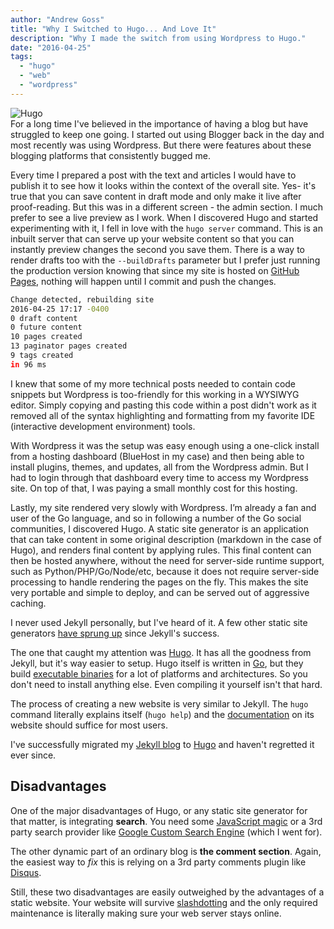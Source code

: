 ```yaml
---
author: "Andrew Goss"
title: "Why I Switched to Hugo... And Love It"
description: "Why I made the switch from using Wordpress to Hugo."
date: "2016-04-25"
tags:
  - "hugo"
  - "web"
  - "wordpress"
---
```

![Hugo](/img/post/hugo.png "Hugo")<br>
For a long time I've believed in the importance of having a blog but have struggled to keep one going. I started out using Blogger back in the day and most recently was using Wordpress. But there were features about these blogging platforms that consistently bugged me. 

Every time I prepared a post with the text and articles I would have to publish it to see how it looks within the context of the overall site. Yes- it's true that you can save content in draft mode and only make it live after proof-reading. But this was in a different screen - the admin section. I much prefer to see a live preview as I work. When I discovered Hugo and started experimenting with it, I fell in love with the `hugo server` command. This is an inbuilt server that can serve up your website content so that you can instantly preview changes the second you save them. There is a way to render drafts too with the `--buildDrafts` parameter but I prefer just running the production version knowing that since my site is hosted on <a href="https://pages.github.com" target="_blank">GitHub Pages</a>, nothing will happen until I commit and push the changes. 

```bash
Change detected, rebuilding site
2016-04-25 17:17 -0400
0 draft content
0 future content
10 pages created
13 paginator pages created
9 tags created
in 96 ms
```

I knew that some of my more technical posts needed to contain code snippets but Wordpress is too-friendly for this working in a WYSIWYG editor. Simply copying and pasting this code within a post didn't work as it removed all of the syntax highlighting and formatting from my favorite IDE (interactive development environment) tools.

With Wordpress it was the setup was easy enough using a one-click install from a hosting dashboard (BlueHost in my case) and then being able to install plugins, themes, and updates, all from the Wordpress admin. But I had to login through that dashboard every time to access my Wordpress site. On top of that, I was paying a small monthly cost for this hosting. 

Lastly, my site rendered very slowly with Wordpress. I’m already a fan and user of the Go language, and so in following a number of the Go social communities, I discovered Hugo. A static site generator is an application that can take content in some original description (markdown in the case of Hugo), and renders final content by applying rules. This final content can then be hosted anywhere, without the need for server-side runtime support, such as Python/PHP/Go/Node/etc, because it does not require server-side processing to handle rendering the pages on the fly. This makes the site very portable and simple to deploy, and can be served out of aggressive caching.

I never used Jekyll personally, but I've heard of it. A few other static site generators <a href="https://www.staticgen.com" target="_blank">have sprung up</a> since Jekyll's success.

The one that caught my attention was [Hugo](http://gohugo.io). It has all the goodness from Jekyll, but it's way easier to setup. Hugo itself is written in [Go](http://golang.org), but they build [executable binaries](https://github.com/spf13/hugo/releases) for a lot of platforms and architectures. So you don't need to install anything else. Even compiling it yourself isn't that hard.

The process of creating a new website is very similar to Jekyll. The `hugo` command literally explains itself (`hugo help`) and the [documentation](http://gohugo.io/overview/introduction/) on its website should suffice for most users.

I've successfully migrated my [Jekyll blog](https://github.com/SamuelDebruyn/samueldebruyn.github.io/tree/5f5719a9d4519f8fbd4cdfffa2a10b3f066401ef) to [Hugo](https://github.com/SamuelDebruyn/sa.muel.be-hugo) and haven't regretted it ever since.

## Disadvantages

One of the major disadvantages of Hugo, or any static site generator for that matter, is integrating **search**. You need some [JavaScript magic](http://discuss.gohugo.io/t/how-are-you-implementing-site-search/986/14) or a 3rd party search provider like [Google Custom Search Engine](https://cse.google.com) (which I went for).

The other dynamic part of an ordinary blog is **the comment section**. Again, the easiest way to *fix* this is relying on a 3rd party comments plugin like [Disqus](https://disqus.com/).

Still, these two disadvantages are easily outweighed by the advantages of a static website. Your website will survive [slashdotting](https://en.wikipedia.org/wiki/Slashdot_effect) and the only required maintenance is literally making sure your web server stays online.